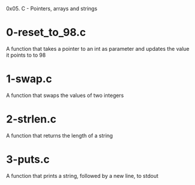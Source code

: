 0x05. C - Pointers, arrays and strings

# 0-reset_to_98.c
A function that takes a pointer to an int as parameter and updates the value it points to to 98

# 1-swap.c
A function that swaps the values of two integers

# 2-strlen.c
A function that returns the length of a string

# 3-puts.c
A function that prints a string, followed by a new line, to stdout
